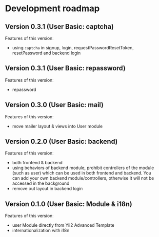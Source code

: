 # Development roadmap

## Version 0.3.1 (User Basic: captcha)

Features of this version:

* using `captcha` in signup, login, requestPasswordResetToken, resetPassword and backend login


## Version 0.3.1 (User Basic: repassword)

Features of this version:

* repassword


## Version 0.3.0 (User Basic: mail)

Features of this version:

* move mailer layout & views into User module


## Version 0.2.0 (User Basic: backend)

Features of this version:

* both frontend & backend
* using behaviors of backend module, prohibit controllers of the module (such as user) which can be used in both frontend and backend. You can add your own backend module/controllers, otherwise it will not be accessed in the background
* remove out layout in backend login


## Version 0.1.0 (User Basic: Module & i18n)

Features of this version:

* user Module directly from Yii2 Advanced Template
* internationalization with i18n
